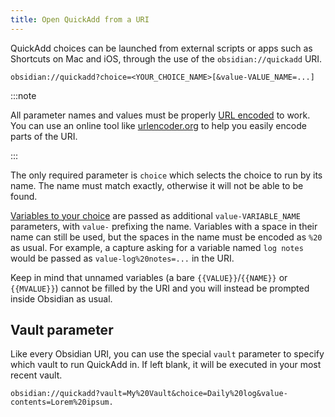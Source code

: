 ```yaml
---
title: Open QuickAdd from a URI
---
```


QuickAdd choices can be launched from external scripts or apps such as Shortcuts on Mac and iOS, through the use of the `obsidian://quickadd` URI.

```
obsidian://quickadd?choice=<YOUR_CHOICE_NAME>[&value-VALUE_NAME=...]
```

:::note

All parameter names and values must be properly [URL encoded](https://en.wikipedia.org/wiki/Percent-encoding) to work. You can use an online tool like [urlencoder.org](https://www.urlencoder.org/) to help you easily encode parts of the URI.

:::

The only required parameter is `choice` which selects the choice to run by its name. The name must match exactly, otherwise it will not be able to be found.

[Variables to your choice](../FormatSyntax.md) are passed as additional `value-VARIABLE_NAME` parameters, with `value-` prefixing the name. Variables with a space in their name can still be used, but the spaces in the name must be encoded as `%20` as usual. For example, a capture asking for a variable named `log notes` would be passed as `value-log%20notes=...` in the URI.

Keep in mind that unnamed variables (a bare `{{VALUE}}`/`{{NAME}}` or `{{MVALUE}}`) cannot be filled by the URI and you will instead be prompted inside Obsidian as usual.

## Vault parameter

Like every Obsidian URI, you can use the special `vault` parameter to specify which vault to run QuickAdd in. If left blank, it will be executed in your most recent vault.

```
obsidian://quickadd?vault=My%20Vault&choice=Daily%20log&value-contents=Lorem%20ipsum.
```
